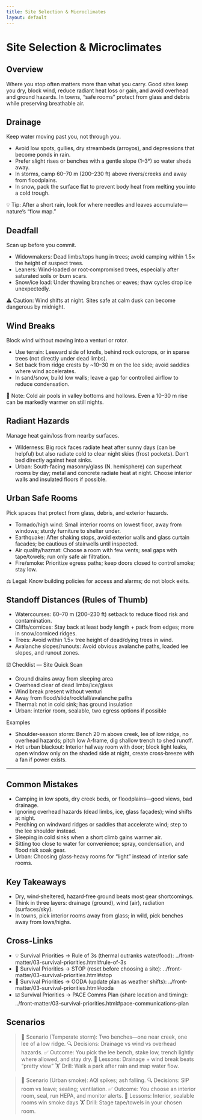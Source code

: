 ```yaml
---
title: Site Selection & Microclimates
layout: default
---
```


# Site Selection & Microclimates

## Overview
Where you stop often matters more than what you carry. Good sites keep you dry, block wind, reduce radiant heat loss or gain, and avoid overhead and ground hazards. In towns, “safe rooms” protect from glass and debris while preserving breathable air.

## Drainage
Keep water moving past you, not through you.

- Avoid low spots, gullies, dry streambeds (arroyos), and depressions that become ponds in rain.
- Prefer slight rises or benches with a gentle slope (1–3°) so water sheds away.
- In storms, camp 60–70 m (200–230 ft) above rivers/creeks and away from floodplains.
- In snow, pack the surface flat to prevent body heat from melting you into a cold trough.

💡 Tip: After a short rain, look for where needles and leaves accumulate—nature’s “flow map.”

## Deadfall
Scan up before you commit.

- Widowmakers: Dead limbs/tops hung in trees; avoid camping within 1.5× the height of suspect trees.
- Leaners: Wind‑loaded or root‑compromised trees, especially after saturated soils or burn scars.
- Snow/ice load: Under thawing branches or eaves; thaw cycles drop ice unexpectedly.

⚠️ Caution: Wind shifts at night. Sites safe at calm dusk can become dangerous by midnight.

## Wind Breaks
Block wind without moving into a venturi or rotor.

- Use terrain: Leeward side of knolls, behind rock outcrops, or in sparse trees (not directly under dead limbs).
- Set back from ridge crests by ~10–30 m on the lee side; avoid saddles where wind accelerates.
- In sand/snow, build low walls; leave a gap for controlled airflow to reduce condensation.

📝 Note: Cold air pools in valley bottoms and hollows. Even a 10–30 m rise can be markedly warmer on still nights.

## Radiant Hazards
Manage heat gain/loss from nearby surfaces.

- Wilderness: Big rock faces radiate heat after sunny days (can be helpful) but also radiate cold to clear night skies (frost pockets). Don’t bed directly against heat sinks.
- Urban: South‑facing masonry/glass (N. hemisphere) can superheat rooms by day; metal and concrete radiate heat at night. Choose interior walls and insulated floors if possible.

## Urban Safe Rooms
Pick spaces that protect from glass, debris, and exterior hazards.

- Tornado/high wind: Small interior rooms on lowest floor, away from windows; sturdy furniture to shelter under.
- Earthquake: After shaking stops, avoid exterior walls and glass curtain facades; be cautious of stairwells until inspected.
- Air quality/hazmat: Choose a room with few vents; seal gaps with tape/towels; run only safe air filtration.
- Fire/smoke: Prioritize egress paths; keep doors closed to control smoke; stay low.

⚖️ Legal: Know building policies for access and alarms; do not block exits.

## Standoff Distances (Rules of Thumb)
- Watercourses: 60–70 m (200–230 ft) setback to reduce flood risk and contamination.
- Cliffs/cornices: Stay back at least body length + pack from edges; more in snow/corniced ridges.
- Trees: Avoid within 1.5× tree height of dead/dying trees in wind.
- Avalanche slopes/runouts: Avoid obvious avalanche paths, loaded lee slopes, and runout zones.

☑️ Checklist — Site Quick Scan
- Ground drains away from sleeping area
- Overhead clear of dead limbs/ice/glass
- Wind break present without venturi
- Away from flood/slide/rockfall/avalanche paths
- Thermal: not in cold sink; has ground insulation
- Urban: interior room, sealable, two egress options if possible

Examples
- Shoulder‑season storm: Bench 20 m above creek, lee of low ridge, no overhead hazards; pitch low A‑frame, dig shallow trench to shed runoff.
- Hot urban blackout: Interior hallway room with door; block light leaks, open window only on the shaded side at night, create cross‑breeze with a fan if power exists.

---

## Common Mistakes
- Camping in low spots, dry creek beds, or floodplains—good views, bad drainage.
- Ignoring overhead hazards (dead limbs, ice, glass façades); wind shifts at night.
- Perching on windward ridges or saddles that accelerate wind; step to the lee shoulder instead.
- Sleeping in cold sinks when a short climb gains warmer air.
- Sitting too close to water for convenience; spray, condensation, and flood risk soak gear.
- Urban: Choosing glass‑heavy rooms for “light” instead of interior safe rooms.

## Key Takeaways
- Dry, wind‑sheltered, hazard‑free ground beats most gear shortcomings.
- Think in three layers: drainage (ground), wind (air), radiation (surfaces/sky).
- In towns, pick interior rooms away from glass; in wild, pick benches away from lows/highs.

## Cross-Links
- 💡 Survival Priorities → Rule of 3s (thermal outranks water/food): ../front-matter/03-survival-priorities.html#rule-of-3s
- 📝 Survival Priorities → STOP (reset before choosing a site): ../front-matter/03-survival-priorities.html#stop
- 📝 Survival Priorities → OODA (update plan as weather shifts): ../front-matter/03-survival-priorities.html#ooda
- ☑️ Survival Priorities → PACE Comms Plan (share location and timing): ../front-matter/03-survival-priorities.html#pace-communications-plan

## Scenarios

> 🧭 Scenario (Temperate storm): Two benches—one near creek, one lee of a low ridge.
> 🔍 Decisions: Drainage vs wind vs overhead hazards.
> ✅ Outcome: You pick the lee bench, stake low, trench lightly where allowed, and stay dry.
> 🧠 Lessons: Drainage + wind break beats “pretty view”
> 🏋️ Drill: Walk a park after rain and map water flow.

> 🧭 Scenario (Urban smoke): AQI spikes; ash falling.
> 🔍 Decisions: SIP room vs leave; sealing; ventilation.
> ✅ Outcome: You choose an interior room, seal, run HEPA, and monitor alerts.
> 🧠 Lessons: Interior, sealable rooms win smoke days
> 🏋️ Drill: Stage tape/towels in your chosen room.
